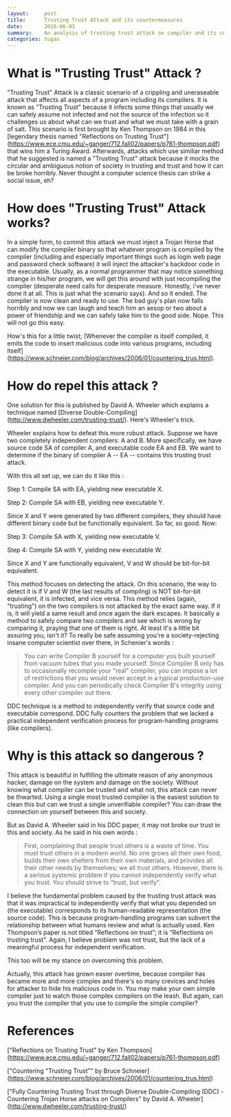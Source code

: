 ```yaml
---
layout:     post
title:      Trusting Trust Attack and its countermeasures
date:       2016-06-03
summary:    An analysis of trusting trust attack on compiler and its coutermeasures
categories: tugas
---
```


# What is "Trusting Trust" Attack ?

"Trusting Trust" Attack is a classic scenario of a crippling and uneraseable attack that affects all aspects of a program including its compilers. It is known as "Trusting Trust" because it infects some things that usually we can safely assume not infected and not the source of the infection so it challenges us about what can we trust and what we must take with a grain of salt. This scenario is first brought by Ken Thompson on 1984 in this [legendary thesis named "Reflections on Trusting Trust"] (https://www.ece.cmu.edu/~ganger/712.fall02/papers/p761-thompson.pdf) that wins him a Turing Award. Afterwards, attacks which use similiar method that he suggested is named a "Trusting Trust" attack because it mocks the circular and ambiguous notion of society in trusting and trust and how it can be broke horribly. Never thought a computer science thesis can strike a social issue, eh?

# How does "Trusting Trust" Attack works?

In a simple form, to commit this attack we must inject a Trojan Horse that can modify the compiler binary so that whatever program is compiled by the compiler (including and especially important things such as login web page and password check software) it will inject the attacker's backdoor code in the executable.
Usually, as a normal programmer that may notice something strange in his/her program, we will get this around with just recompiling the compiler (desperate need calls for desperate measure. Honestly, i've never done it at all. This is just what the scenario says). And so it ended. The compiler is now clean and ready to use. The bad guy's plan now falls horribly and now we can laugh and teach him an aesop or two about a power of friendship and we can safely take him to the good side. Nope. This will not go this easy.

How's this for a little twist; [Whenever the compiler is itself compiled, it emits the code to insert malicious code into various programs, including itself] (https://www.schneier.com/blog/archives/2006/01/countering_trus.html). 

# How do repel this attack ?

One solution for this is published by David A. Wheeler which explains a technique named [Diverse Double-Compiling] (http://www.dwheeler.com/trusting-trust/). Here's Wheeler's trick.

Wheeler explains how to defeat this more robust attack. Suppose we have two completely independent compilers: A and B. More specifically, we have source code SA of compiler A, and executable code EA and EB. We want to determine if the binary of compiler A -- EA -- contains this trusting trust attack.

With this all set up, we can do it like this :

Step 1: Compile SA with EA, yielding new executable X.

Step 2: Compile SA with EB, yielding new executable Y.

Since X and Y were generated by two different compilers, they should have different binary code but be functionally equivalent. So far, so good. Now:

Step 3: Compile SA with X, yielding new executable V.

Step 4: Compile SA with Y, yielding new executable W.

Since X and Y are functionally equivalent, V and W should be bit-for-bit equivalent.

This method focuses on detecting the attack. On this scenario, the way to detect it is if V and W (the last results of compilng) is NOT bit-for-bit equivalent, it is infected, and vice versa.
This method relies (again, "trusting") on the two compilers is not attacked by the exact same way. If it is, it will yield a same result and once again the dark escapes. It basically a method to safely compare two compilers and see which is wrong by comparing it, praying that one of them is right. At least it's a little bit assuring you, isn't it? To really be safe assuming you're a society-rejecting insane computer scientist over there, in Schenier's words :

>  You can write Compiler B yourself for a computer you built yourself from vacuum tubes that you made yourself. Since Compiler B only has to occasionally recompile your "real" compiler, you can impose a lot of restrictions that you would never accept in a typical production-use compiler. And you can periodically check Compiler B's integrity using every other compiler out there. 

DDC technique is a method to independently verify that source code and executable correspond. DDC fully counters the problem that we lacked a practical independent verification process for program-handling programs (like compilers).

# Why is this attack so dangerous ?

This attack is beautiful in fulfilling the ultimate reason of any anonymous hacker, damage on the system and damage on the society. Without knowing what compiler can be trusted and what not, this attack can never be thwarted. Using a single most trusted compiler is the easiest solution to clean this but can we trust a single unverifiable compiler? You can draw the connection on yourself between this and society. 

But as David A. Wheeler said in his DDC paper, it may not broke our trust in this and society. As he said in his own words :
>First, complaining that people trust others is a waste of time. You must trust others in a modern world. No one grows all their own food, builds their own shelters from their own materials, and provides all their other needs by themselves; we all trust others. However, there is a serious systemic problem if you cannot independently verify what you trust. You should strive to “trust, but verify”.

I believe the fundamental problem caused by the trusting trust attack was that it was impractical to independently verify that what you depended on (the executable) corresponds to its human-readable representation (the source code). This is because program-handling programs can subvert the relationship between what humans review and what is actually used. Ken Thompson’s paper is not titled “Reflections on trust”; it is “Reflections on trusting trust”. Again, I believe problem was not trust, but the lack of a meaningful process for independent verification.

This too will be my stance on overcoming this problem.

Actually, this attack has grown easier overtime, because compiler has became more and more complex and there's so many crevices and holes for attacker to hide his malicious code in. You may make your own simple compiler just to watch those complex compilers on the leash. But again, can you trust the compiler that you use to compile the simple compiler?

# References

["Reflections on Trusting Trust" by Ken Thompson] (https://www.ece.cmu.edu/~ganger/712.fall02/papers/p761-thompson.pdf)

["Countering "Trusting Trust"" by Bruce Schneier] (https://www.schneier.com/blog/archives/2006/01/countering_trus.html)

["Fully Countering Trusting Trust through Diverse Double-Compiling (DDC) - Countering Trojan Horse attacks on Compilers" by David A. Wheeler] (http://www.dwheeler.com/trusting-trust/)
